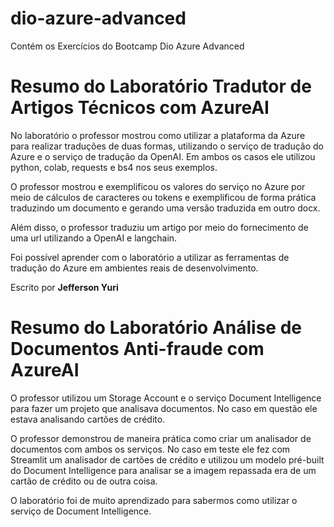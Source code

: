 # dio-azure-advanced
Contém os Exercícios do Bootcamp Dio Azure Advanced

# Resumo do Laboratório Tradutor de Artigos Técnicos com AzureAI

No laboratório o professor mostrou como utilizar a plataforma da Azure para realizar traduções de duas formas, utilizando o serviço de tradução do Azure e o serviço de tradução da OpenAI. Em ambos os casos ele utilizou python, colab, requests e bs4 nos seus exemplos.

O professor mostrou e exemplificou os valores do serviço no Azure por meio de cálculos de caracteres ou tokens e exemplificou de forma prática traduzindo um documento e gerando uma versão traduzida em outro docx. 

Além disso, o professor traduziu um artigo por meio do fornecimento de uma url utilizando a OpenAI e langchain.

Foi possível aprender com o laboratório a utilizar as ferramentas de tradução do Azure em ambientes reais de desenvolvimento.

Escrito por __Jefferson Yuri__

# Resumo do Laboratório Análise de Documentos Anti-fraude com AzureAI

O professor utilizou um Storage Account e o serviço Document Intelligence para fazer um projeto que analisava documentos. No caso em questão ele estava analisando cartões de crédito.

O professor demonstrou de maneira prática como criar um analisador de documentos com ambos os serviços. No caso em teste ele fez com Streamlit um analisador de cartões de crédito e utilizou um modelo pré-built do Document Intelligence para analisar se a imagem repassada era de um cartão de crédito ou de outra coisa.

O laboratório foi de muito aprendizado para sabermos como utilizar o serviço de Document Intelligence.
